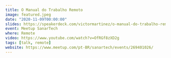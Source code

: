 ```yaml
---
title: O Manual do Trabalho Remoto
image: featured.jpeg
date: "2020-11-09T00:00:00"
slides: https://speakerdeck.com/victormartinez/o-manual-do-trabalho-remoto
event: Meetup SanarTech
where: Remote
video: https://www.youtube.com/watch?v=OfRGf8zXD2g
tags: [talk, remote]
website: https://www.meetup.com/pt-BR/sanartech/events/269401026/
---
```

